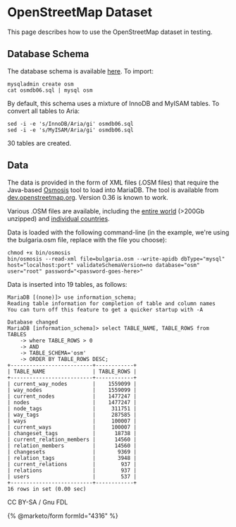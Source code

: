 
# OpenStreetMap Dataset

This page describes how to use the OpenStreetMap dataset in testing.


## Database Schema


The database schema is available [here](osmdb06sql.md). To import:


```
mysqladmin create osm
cat osmdb06.sql | mysql osm
```

By default, this schema uses a mixture of InnoDB and MyISAM tables. To convert
all tables to Aria:


```
sed -i -e 's/InnoDB/Aria/gi' osmdb06.sql
sed -i -e 's/MyISAM/Aria/gi' osmdb06.sql
```

30 tables are created.


## Data


The data is provided in the form of XML files (.OSM files) that require the
Java-based [Osmosis](https://wiki.openstreetmap.org/wiki/Osmosis) tool to load
into MariaDB. The tool is available from
[dev.openstreetmap.org](https://dev.openstreetmap.org/~bretth/osmosis-build/osmosis-latest.tgz).
Version 0.36 is known to work.


Various .OSM files are available, including the
[entire world](https://wiki.openstreetmap.org/wiki/Planet.osm) (>200Gb unzipped)
and [individual countries](https://download.geofabrik.de/osm/).


Data is loaded with the following command-line (in the example, we're using the
bulgaria.osm file, replace with the file you choose):


```
chmod +x bin/osmosis
bin/osmosis --read-xml file=bulgaria.osm --write-apidb dbType="mysql" host="localhost:port" validateSchemaVersion=no database="osm" user="root" password="<password-goes-here>"
```

Data is inserted into 19 tables, as follows:


```
MariaDB [(none)]> use information_schema;
Reading table information for completion of table and column names
You can turn off this feature to get a quicker startup with -A

Database changed
MariaDB [information_schema]> select TABLE_NAME, TABLE_ROWS from TABLES
    -> where TABLE_ROWS > 0
    -> AND
    -> TABLE_SCHEMA='osm'
    -> ORDER BY TABLE_ROWS DESC;
+--------------------------+------------+
| TABLE_NAME               | TABLE_ROWS |
+--------------------------+------------+
| current_way_nodes        |    1559099 |
| way_nodes                |    1559099 |
| current_nodes            |    1477247 |
| nodes                    |    1477247 |
| node_tags                |     311751 |
| way_tags                 |     287585 |
| ways                     |     100007 |
| current_ways             |     100007 |
| changeset_tags           |      18738 |
| current_relation_members |      14560 |
| relation_members         |      14560 |
| changesets               |       9369 |
| relation_tags            |       3948 |
| current_relations        |        937 |
| relations                |        937 |
| users                    |        537 |
+--------------------------+------------+
16 rows in set (0.00 sec)
```


CC BY-SA / Gnu FDL


{% @marketo/form formId="4316" %}
